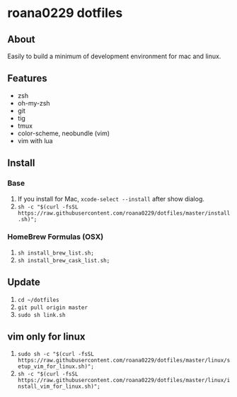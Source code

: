 # roana0229 dotfiles

## About

Easily to build a minimum of development environment for mac and linux.


## Features

* zsh
* oh-my-zsh
* git
* tig
* tmux
* color-scheme, neobundle (vim)
* vim with lua


## Install

### Base

1. If you install for Mac, `xcode-select --install` after show dialog.
2. `sh -c "$(curl -fsSL https://raw.githubusercontent.com/roana0229/dotfiles/master/install.sh)";`

### HomeBrew Formulas (OSX)

1. `sh install_brew_list.sh;`
2. `sh install_brew_cask_list.sh;`


## Update

1. `cd ~/dotfiles`
2. `git pull origin master`
3. `sudo sh link.sh`

## vim only for linux

1. `sudo sh -c "$(curl -fsSL https://raw.githubusercontent.com/roana0229/dotfiles/master/linux/setup_vim_for_linux.sh)";`
2. `sh -c "$(curl -fsSL https://raw.githubusercontent.com/roana0229/dotfiles/master/linux/install_vim_for_linux.sh)";`
